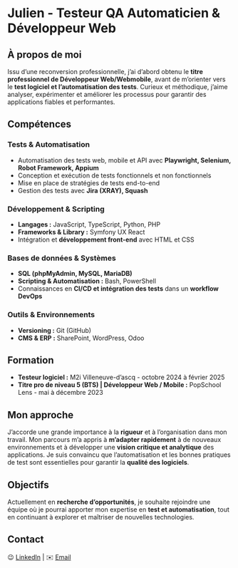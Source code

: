 # Julien - Testeur QA Automaticien & Développeur Web  

## À propos de moi 

Issu d’une reconversion professionnelle, j’ai d’abord obtenu le **titre professionnel de Développeur Web/Webmobile**, avant de m’orienter vers le **test logiciel et l’automatisation des tests**. Curieux et méthodique, j’aime analyser, expérimenter et améliorer les processus pour garantir des applications fiables et performantes.  

## Compétences 

### Tests & Automatisation
- Automatisation des tests web, mobile et API avec **Playwright, Selenium, Robot Framework, Appium**
- Conception et exécution de tests fonctionnels et non fonctionnels
- Mise en place de stratégies de tests end-to-end
- Gestion des tests avec **Jira (XRAY), Squash**

### Développement & Scripting
- **Langages :** JavaScript, TypeScript, Python, PHP  
- **Frameworks & Library :** Symfony UX React
- Intégration et **développement front-end** avec HTML et CSS  

### Bases de données & Systèmes  
- **SQL (phpMyAdmin, MySQL, MariaDB)**  
- **Scripting & Automatisation :** Bash, PowerShell  
- Connaissances en **CI/CD et intégration des tests** dans un **workflow DevOps**

### Outils & Environnements
- **Versioning :** Git (GitHub)
- **CMS & ERP :** SharePoint, WordPress, Odoo

## Formation 
- **Testeur logiciel :** M2i Villeneuve-d’ascq - octobre 2024 à février 2025
- **Titre pro de niveau 5 (BTS) | Développeur Web / Mobile :** PopSchool Lens - mai à décembre 2023

## Mon approche  

J’accorde une grande importance à la **rigueur** et à l’organisation dans mon travail. Mon parcours m’a appris à **m’adapter rapidement** à de nouveaux environnements et à développer une **vision critique et analytique** des applications. Je suis convaincu que l’automatisation et les bonnes pratiques de test sont essentielles pour garantir la **qualité des logiciels**.  

## Objectifs  

Actuellement en **recherche d’opportunités**, je souhaite rejoindre une équipe où je pourrai apporter mon expertise en **test et automatisation**, tout en continuant à explorer et maîtriser de nouvelles technologies.  

## Contact  
:wink: [LinkedIn](https://www.linkedin.com/in/julien-parsy-a88ab9289/) | ✉️ [Email](mailto:parsy.julien@hotmail.fr)  
